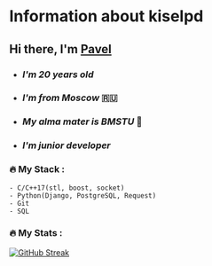  # Information about kiselpd

 ## Hi there, I'm [Pavel](https://vk.com/pkiselev0)
 
- ### *I'm 20 years old*
- ### *I'm from Moscow* :ru:
- ### *My alma mater is BMSTU* :office:
- ### *I'm junior developer*

### :fire: My Stack : 

````
- C/C++17(stl, boost, socket)
- Python(Django, PostgreSQL, Request)
- Git
- SQL
````
### :fire: My Stats :

[![GitHub Streak](http://github-readme-streak-stats.herokuapp.com?user=kiselpd&theme=blond)](https://git.io/streak-stats)
